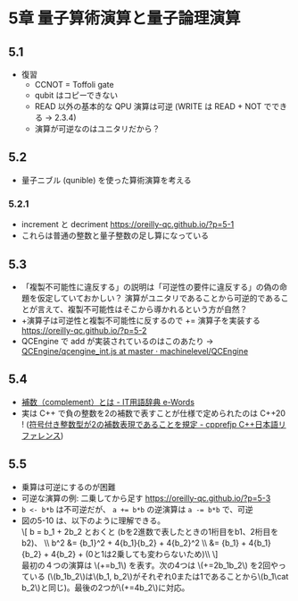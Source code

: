 # 5章 量子算術演算と量子論理演算

## 5.1

- 復習
  - CCNOT = Toffoli gate
  - qubit はコピーできない
  - READ 以外の基本的な QPU 演算は可逆 (WRITE は READ + NOT でできる -> 2.3.4)
  - 演算が可逆なのはユニタリだから？

## 5.2

- 量子ニブル (qunible) を使った算術演算を考える

### 5.2.1

- increment と decriment <https://oreilly-qc.github.io/?p=5-1>
- これらは普通の整数と量子整数の足し算になっている

## 5.3

- 「複製不可能性に違反する」の説明は「可逆性の要件に違反する」の偽の命題を仮定していておかしい？ 演算がユニタリであることから可逆的であることが言えて、複製不可能性はそこから導かれるという方が自然？
- +演算子は可逆性と複製不可能性に反するので += 演算子を実装する  
  <https://oreilly-qc.github.io/?p=5-2>
- QCEngine で add が実装されているのはこのあたり -> [QCEngine/qcengine_int.js at master · machinelevel/QCEngine](https://github.com/machinelevel/QCEngine/blob/master/src/qcengine_int.js#L1162)

## 5.4

- [補数（complement）とは - IT用語辞典 e-Words](https://e-words.jp/w/%E8%A3%9C%E6%95%B0.html)
- 実は C++ で負の整数を2の補数で表すことが仕様で定められたのは C++20 ! ([符号付き整数型が2の補数表現であることを規定 - cpprefjp C++日本語リファレンス](https://cpprefjp.github.io/lang/cpp20/signed_integers_are_twos_complement.html))

## 5.5

- 乗算は可逆にするのが困難
- 可逆な演算の例: 二乗してから足す <https://oreilly-qc.github.io/?p=5-3>
- `b <- b*b` は不可逆だが、 `a += b*b` の逆演算は `a -= b*b` で、可逆
- 図の5-10 は、以下のように理解できる。  
  \\[ b = b_1 + 2b_2 とおくと (bを2進数で表したときの1桁目をb1、2桁目をb2)、 \\\\
      b^2 &= {b_1}^2 + 4{b_1}{b_2} + 4{b_2}^2 \\\\
          &= {b_1} + 4{b_1}{b_2} + 4{b_2} +  (0と1は2乗しても変わらないため)\\\\ 
  \\]  
  最初の４つの演算は \\(+=b_1\\) を表す。次の4つは \\(+=2b_1b_2\\) を2回やっている (\\(b_1b_2\\)は\\(b_1, b_2\\)がそれぞれ0または1であることから\\(b_1\cat b_2\\)と同じ)。最後の2つが\\(+=4b_2\\)に対応。

